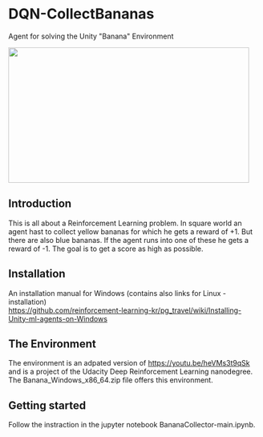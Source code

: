 # DQN-CollectBananas
Agent for solving the Unity "Banana" Environment

<img src="https://github.com/SibHusky/DQN-CollectBananas/blob/master/gifs/trained_James.gif" width="480" height="270" />

## Introduction
This is all about a Reinforcement Learning problem. In square world an agent hast to collect yellow bananas for which he gets a reward of +1. But there are also blue bananas. If the agent runs into one of these he gets a reward of -1.
The goal is to get a score as high as possible.

## Installation
An installation manual for Windows (contains also links for Linux - installation)  
https://github.com/reinforcement-learning-kr/pg_travel/wiki/Installing-Unity-ml-agents-on-Windows

## The Environment
The environment is an adpated version of https://youtu.be/heVMs3t9qSk and is a project of the Udacity Deep Reinforcement Learning nanodegree. The Banana_Windows_x86_64.zip file offers this environment.

## Getting started
Follow the instraction in the jupyter notebook BananaCollector-main.ipynb.


